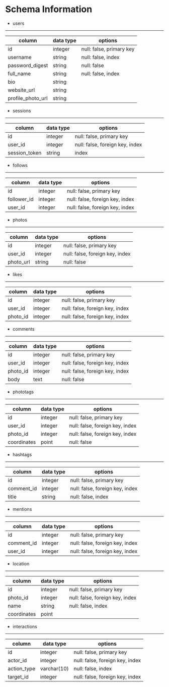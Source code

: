 # Schema Information

+ users
---

column      | data type | options
------------|-----------|---------------
id | integer | null: false, primary key
username | string | null: false, index
password_digest | string  | null: false
full_name | string  | null: false, index
bio | string  |
website_url | string  |
profile_photo_url | string  |

+ sessions
---

column      | data type | options
------------|-----------|---------------
id  | integer | null: false, primary key
user_id | integer | null: false, foreign key, index
session_token | string  | index

+ follows
---

column      | data type | options
------------|-----------|---------------
id  | integer | null: false, primary key
follower_id | integer | null: false, foreign key, index
user_id | integer | null: false, foreign key, index

+ photos
---

column      | data type | options
------------|-----------|---------------
id  | integer | null: false, primary key
user_id | integer | null: false, foreign key, index
photo_url | string  | null: false

+ likes
---

column      | data type | options
------------|-----------|---------------
id  | integer | null: false, primary key
user_id | integer | null: false, foreign key, index
photo_id | integer | null: false, foreign key, index

+ comments
---

column      | data type | options
------------|-----------|---------------
id  | integer | null: false, primary key
user_id | integer | null: false, foreign key, index
photo_id | integer | null: false, foreign key, index
body  | text  | null: false

+ phototags
---

column      | data type | options
------------|-----------|---------------
id  | integer | null: false, primary key
user_id | integer | null: false, foreign key, index
photo_id | integer | null: false, foreign key, index
coordinates | point | null: false

+ hashtags
---

column      | data type | options
------------|-----------|---------------
id  | integer | null: false, primary key
comment_id  | integer | null: false, foreign key, index
title | string  | null: false, index

+ mentions
---

column      | data type | options
------------|-----------|---------------
id  | integer | null: false, primary key
comment_id  | integer | null: false, foreign key, index
user_id | integer | null: false, foreign key, index

+ location
---

column      | data type | options
------------|-----------|---------------
id  | integer | null: false, primary key
photo_id | integer | null: false, foreign key, index
name  | string  | null: false, index
coordinates | point |

+ interactions
---

column      | data type | options
------------|-----------|---------------
id  | integer | null: false, primary key
actor_id  | integer | null: false, foreign key, index
action_type | varchar(10) | null: false, index
target_id | integer | null: false, foreign key, index

